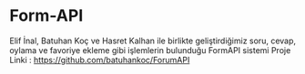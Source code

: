 # Form-API
Elif İnal, Batuhan Koç ve Hasret Kalhan ile birlikte geliştirdiğimiz soru, cevap, oylama ve favoriye ekleme gibi işlemlerin bulunduğu FormAPI sistemi
Proje Linki : https://github.com/batuhankoc/ForumAPI
